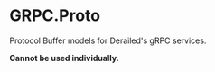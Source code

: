 # GRPC.Proto

Protocol Buffer models for Derailed's gRPC
services.

**Cannot be used individually.**
